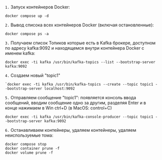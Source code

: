 `1.` Запуск контейнеров Docker:
```shell
docker compose up -d
```
`2.` Вывод списока всех контейнеров Docker (включая остановленные):
```shell
docker compose ps -a
```
`3.` Получаем список Топиков которые есть в Kafka брокере, доступном по адресу kafka:9092 и находящемся внутри контейнера Docker с именем kafka:
```shell
docker exec -ti kafka /usr/bin/kafka-topics --list --bootstrap-server kafka:9092
```
`4.` Создаем новый "topic1"
```shell
`docker exec -ti kafka /usr/bin/kafka-topics --create --topic topic1 --bootstrap-server localhost:9092
```
`5.` Отправляем сообщение "topic1": появляется консоль ввода сообщений, вводим сообщение одно за другим, разделяя Enter и в конце нажимаем в Win ctrl+D (в MacOS: control+C)
```shell
docker exec -ti kafka /usr/bin/kafka-console-producer --topic topic1 --bootstrap-server kafka:9092
```
`6.` Останавливаем контейнеры, удаляем контейнеры, удаляем неиспользуемые тома:
```shell
docker compose stop
docker container prune -f
docker volume prune -f
```
